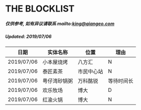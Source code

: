 # THE BLOCKLIST
##### 仅供参考, 如有异议请联系 mailto:king@qiangeo.com
##### Updated: 2019/07/06

日期 | 实体名称 | 位置 | 理由
------------ | ------------- | ------------- | -------------
2019/07/06 | 小本屋烧烤 | 八方汇 | N
2019/07/06 | 泰匠素茶 | 市民中心站 | N
2019/07/06 | 粤仔湾砂锅粥 | 万科酩锐 | 等待时间长
2019/07/06 | 欢乐牧场 | 博大 | D
2019/07/06 | 红渝火锅 | 博大 | N
